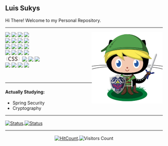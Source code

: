 ## Luis Sukys

<p>
  Hi There!
  Welcome to my Personal Repository.
</p>

<hr />

<img width="45%" align="right" alt="Github" src="img/git_link.jpeg" />

<!-- Languages and tools. Check the  alignment.  Logos from: https://www.vectorlogo.zone or https://simpleicons.org/ -->
<p>
  <code><img width="10%" src="https://www.vectorlogo.zone/logos/java/java-ar21.svg"></code>
  <code><img width="10%" src="https://www.vectorlogo.zone/logos/springio/springio-ar21.svg"></code>
  <code><img width="10%" src="https://www.vectorlogo.zone/logos/hibernate/hibernate-ar21.svg"></code>
  <code><img width="10%" src="https://www.vectorlogo.zone/logos/javaee_glassfish/javaee_glassfish-ar21.svg"></code>
  <br />
  <code><img width="10%" src="https://www.vectorlogo.zone/logos/docker/docker-ar21.svg"></code>
  <code><img width="10%" src="https://www.vectorlogo.zone/logos/github/github-ar21.svg"></code>
  <code><img width="10%" src="https://www.vectorlogo.zone/logos/gitlab/gitlab-ar21.svg"></code>
  <code><img width="10%" src="https://www.vectorlogo.zone/logos/bitbucket/bitbucket-ar21.svg"></code>
  <br>
  <code><img width="10%" src="https://www.vectorlogo.zone/logos/wildfly/wildfly-ar21.svg"></code>
  <code><img width="10%" src="https://www.vectorlogo.zone/logos/mysql/mysql-ar21.svg"></code>
  <code><img width="10%" src="https://www.vectorlogo.zone/logos/postgresql/postgresql-ar21.svg"></code>
  <code><img width="10%" src="https://www.vectorlogo.zone/logos/rabbitmq/rabbitmq-ar21.svg"></code>
  <br />
  <code><img width="10%" src="http://maven.apache.org/images/maven-logo-black-on-white.png"></code>
  <code><img width="10%" src="https://www.vectorlogo.zone/logos/php/php-ar21.svg"></code>
  <code><img width="10%" src="https://www.vectorlogo.zone/logos/apache/apache-ar21.svg"></code>
  <code><img width="10%" src="https://www.vectorlogo.zone/logos/w3_html5/w3_html5-ar21.svg"></code>
  <br />
  <code><img width="10%" src="img/css.png"></code>
  <code><img width="10%" src="https://www.vectorlogo.zone/logos/javascript/javascript-ar21.svg"></code>
  <code><img width="10%" src="https://www.vectorlogo.zone/logos/getbootstrap/getbootstrap-ar21.svg"></code>
  <code><img width="10%" src="https://www.primefaces.org/wp-content/uploads/2018/05/primetek_logo.png"></code>
  <br />
  <code><img width="10%" src="https://www.vectorlogo.zone/logos/python/python-ar21.svg"></code>
  <code><img width="10%" src="https://www.vectorlogo.zone/logos/linux/linux-ar21.svg"></code>
  <code><img width="10%" src="https://www.vectorlogo.zone/logos/gnu_bash/gnu_bash-ar21.svg"></code>
  <code><img width="10%" src="https://www.vectorlogo.zone/logos/json/json-ar21.svg"></code>
  <br/>

</p>

<br />

<hr />

#### Actually Studying: 
   - Spring Security
   - Cryptography

<hr />


<p>
  <a href="https://github.com/sukys/github-readme-stats" target="_blank">
    <img align="center" alt="Status" src="https://github-readme-stats.vercel.app/api/top-langs/?username=sukys" />
  </a>
      
  <a href="https://github.com/sukys/github-readme-stats" target="_blank">
    <img align="center" alt="Status" src="https://github-readme-stats.vercel.app/api?username=sukys&count_private=true&show_icons=true&theme=tokyonight" />
  </a>
</p>


<!-- 
[![Top Langs](https://github-readme-stats.vercel.app/api/top-langs/?username=sukys)](https://github.com/sukys/github-readme-stats)

<hr />

[![Sukys's github stats](https://github-readme-stats.vercel.app/api?username=sukys&count_private=true&show_icons=true&theme=tokyonight)](https://github.com/sukys/github-readme-stats)
 -->
 

<hr />

<p align="center">
  <a href="http://hits.dwyl.com/sukys/sukys" target="_blank">
    <img align="center" alt="HitCount" src="http://hits.dwyl.com/sukys/sukys.svg" />
  </a>
    <img align="center" alt="Visitors Count" src="https://visitor-badge.glitch.me/badge?page_id=sukys.sukys" />
</p>
